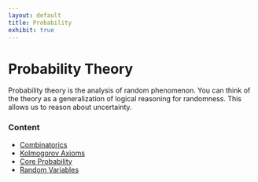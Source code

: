 ```yaml
---
layout: default
title: Probability
exhibit: true
---
```


# Probability Theory 

Probability theory is the analysis of random phenomenon. You can think of the theory as a generalization of logical reasoning for randomness. This allows us to reason about uncertainty.  


### Content 

- [Combinatorics](probability/combinatorics)
- [Kolmogorov Axioms](probability/axioms)
- [Core Probability](probability/core-probability)
- [Random Variables](probability/random-variables)


 
